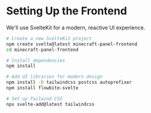# Setting Up the Frontend

We'll use SvelteKit for a modern, reactive UI experience.

```bash
# Create a new SvelteKit project
npm create svelte@latest minecraft-panel-frontend
cd minecraft-panel-frontend

# Install dependencies
npm install

# Add UI libraries for modern design
npm install -D tailwindcss postcss autoprefixer
npm install flowbite-svelte

# Set up Tailwind CSS
npx svelte-add@latest tailwindcss
```